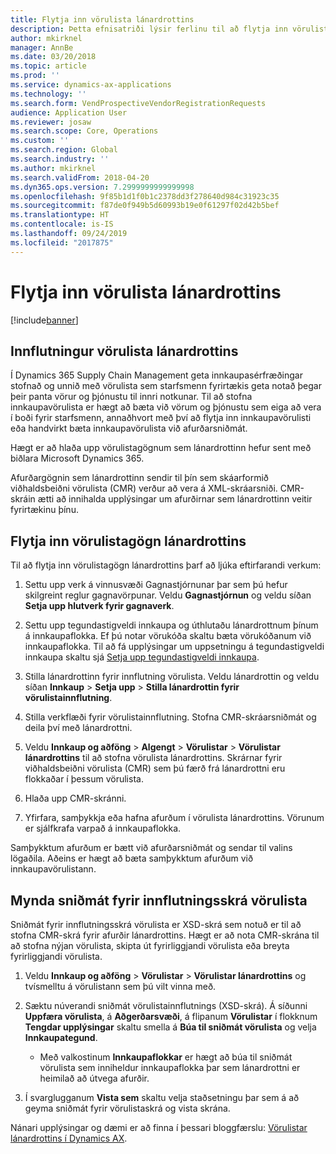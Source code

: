 ```yaml
---
title: Flytja inn vörulista lánardrottins
description: Þetta efnisatriði lýsir ferlinu til að flytja inn vörulistagögn lánardrottins.
author: mkirknel
manager: AnnBe
ms.date: 03/20/2018
ms.topic: article
ms.prod: ''
ms.service: dynamics-ax-applications
ms.technology: ''
ms.search.form: VendProspectiveVendorRegistrationRequests
audience: Application User
ms.reviewer: josaw
ms.search.scope: Core, Operations
ms.custom: ''
ms.search.region: Global
ms.search.industry: ''
ms.author: mkirknel
ms.search.validFrom: 2018-04-20
ms.dyn365.ops.version: 7.2999999999999998
ms.openlocfilehash: 9f85b1d1f0b1c2378dd3f278640d984c31923c35
ms.sourcegitcommit: f87de0f949b5d60993b19e0f61297f02d42b5bef
ms.translationtype: HT
ms.contentlocale: is-IS
ms.lasthandoff: 09/24/2019
ms.locfileid: "2017875"
---
```

# <a name="import-vendor-catalogs"></a>Flytja inn vörulista lánardrottins
[!include[banner](../includes/banner.md)]

## <a name="vendor-catalogs-import"></a>Innflutningur vörulista lánardrottins

Í Dynamics 365 Supply Chain Management geta innkaupasérfræðingar stofnað og unnið með vörulista sem starfsmenn fyrirtækis geta notað þegar þeir panta vörur og þjónustu til innri notkunar. Til að stofna innkaupavörulista er hægt að bæta við vörum og þjónustu sem eiga að vera í boði fyrir starfsmenn, annaðhvort með því að flytja inn innkaupavörulisti eða handvirkt bæta innkaupavörulista við afurðarsniðmát. 

Hægt er að hlaða upp vörulistagögnum sem lánardrottinn hefur sent með biðlara Microsoft Dynamics 365.

Afurðargögnin sem lánardrottinn sendir til þín sem skáarformið viðhaldsbeiðni vörulista (CMR) verður að vera á XML-skráarsniði. CMR-skráin ætti að innihalda upplýsingar um afurðirnar sem lánardrottinn veitir fyrirtækinu þínu.

## <a name="import-vendor-catalog-data"></a>Flytja inn vörulistagögn lánardrottins

Til að flytja inn vörulistagögn lánardrottins þarf að ljúka eftirfarandi verkum:

1.  Settu upp verk á vinnusvæði Gagnastjórnunar þar sem þú hefur skilgreint reglur gagnavörpunar. Veldu **Gagnastjórnun** og veldu síðan **Setja upp hlutverk fyrir gagnaverk**. 

2.  Settu upp tegundastigveldi innkaupa og úthlutaðu lánardrottnum þínum á innkaupaflokka. Ef þú notar vörukóða skaltu bæta vörukóðanum við innkaupaflokka. Til að fá upplýsingar um uppsetningu á tegundastigveldi innkaupa skaltu sjá [Setja upp tegundastigveldi innkaupa](../procurement/tasks/set-up-procurement-category-hierarchy.md).

3.  Stilla lánardrottinn fyrir innflutning vörulista. Veldu lánardrottin og veldu síðan **Innkaup** > **Setja upp** > **Stilla lánardrottin fyrir vörulistainnflutning**.

4.  Stilla verkflæði fyrir vörulistainnflutning. Stofna CMR-skráarsniðmát og deila því með lánardrottni.

5.  Veldu **Innkaup og aðföng** \> **Algengt** \> **Vörulistar** \> **Vörulistar lánardrottins** til að stofna vörulista lánardrottins. Skrárnar fyrir viðhaldsbeiðni vörulista (CMR) sem þú færð frá lánardrottni eru flokkaðar í þessum vörulista. 

6.  Hlaða upp CMR-skránni.

7.  Yfirfara, samþykkja eða hafna afurðum í vörulista lánardrottins. Vörunum er sjálfkrafa varpað á innkaupaflokka. 
    
Samþykktum afurðum er bætt við afurðarsniðmát og sendar til valins lögaðila. Aðeins er hægt að bæta samþykktum afurðum við innkaupavörulistann.

## <a name="generate-a-catalog-import-file-template"></a>Mynda sniðmát fyrir innflutningsskrá vörulista

Sniðmát fyrir innflutningsskrá vörulista er XSD-skrá sem notuð er til að stofna CMR-skrá fyrir afurðir lánardrottins. Hægt er að nota CMR-skrána til að stofna nýjan vörulista, skipta út fyrirliggjandi vörulista eða breyta fyrirliggjandi vörulista.

1.  Veldu **Innkaup og aðföng** \> **Vörulistar** \> **Vörulistar lánardrottins** og tvísmelltu á vörulistann sem þú vilt vinna með.

2.  Sæktu núverandi sniðmát vörulistainnflutnings (XSD-skrá). Á síðunni **Uppfæra vörulista**, á **Aðgerðarsvæði**, á flipanum **Vörulistar** í flokknum **Tengdar upplýsingar** skaltu smella á **Búa til sniðmát vörulista** og velja **Innkaupategund**.

    -   Með valkostinum **Innkaupaflokkar** er hægt að búa til sniðmát vörulista sem inniheldur innkaupaflokka þar sem lánardrottni er heimilað að útvega afurðir.

3. Í svarglugganum **Vista sem** skaltu velja staðsetningu þar sem á að geyma sniðmát fyrir vörulistaskrá og vista skrána.

Nánari upplýsingar og dæmi er að finna í þessari bloggfærslu: [Vörulistar lánardrottins í Dynamics AX](https://blogs.msdn.microsoft.com/dynamicsaxscm/2016/05/25/vendor-catalogs-in-dynamics-ax/).
